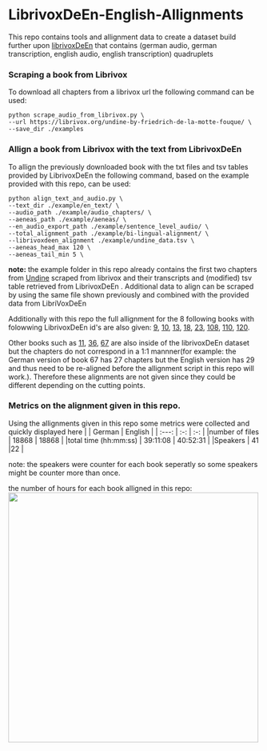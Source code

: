 # LibrivoxDeEn-English-Allignments
This repo contains tools and allignment data to create a dataset build further upon [librivoxDeEn](https://www.cl.uni-heidelberg.de/statnlpgroup/librivoxdeen/) that contains (german audio, german transcription, english audio, english transcription) quadruplets
### Scraping a book from Librivox
To download all chapters from a librivox url the following command can be used:
```
python scrape_audio_from_librivox.py \
--url https://librivox.org/undine-by-friedrich-de-la-motte-fouque/ \
--save_dir ./examples
```

### Allign a book from Librivox with the text from LibrivoxDeEn
To allign the previously downloaded book with the txt files and tsv tables provided by LibrivoxDeEn the following command, based on the example provided with this repo, can be used:
```
python align_text_and_audio.py \
--text_dir ./example/en_text/ \
--audio_path ./example/audio_chapters/ \
--aeneas_path ./example/aeneas/ \
--en_audio_export_path ./example/sentence_level_audio/ \
--total_alignment_path ./example/bi-lingual-alignment/ \
--librivoxdeen_alignment ./example/undine_data.tsv \
--aeneas_head_max 120 \
--aeneas_tail_min 5 \
```
**note:** the example folder in this repo already contains the first two chapters from [Undine](https://librivox.org/undine-by-friedrich-de-la-motte-fouque/) scraped from librivox and their transcripts and (modified) tsv table retrieved from LibrivoxDeEn .
Additional data to align can be scraped by using the same file shown previously and combined with the provided data from LibriVoxDeEn

Additionally with this repo the full allignment for the 8 following books with folowwing LibrivoxDeEn id's are also given:
[9](https://librivox.org/the-picture-of-dorian-gray-1891-version-by-oscar-wilde/), [10](https://librivox.org/pandoras-box-by-frank-wedekind/), [13](https://librivox.org/survivors-of-the-chancellor-by-jules-verne/), [18](https://librivox.org/undine-by-friedrich-de-la-motte-fouque/), [23](https://librivox.org/around-the-world-in-80-days-by-jules-verne/), [108](https://librivox.org/elective-affinities-by-johann-wolfgang-von-goethe/), [110](https://librivox.org/candide-by-voltaire-3/), [120](https://librivox.org/the-metamorphosis-by-franz-kafka/).

Other books such as [11](https://librivox.org/the-castle-of-otranto-by-horace-walpole/), [36](https://librivox.org/the-rider-on-the-white-horse-by-theodor-storm/), [67](https://librivox.org/frankenstein-or-the-modern-prometheus-1818-by-mary-wollstonecraft-shelley/) are also inside of the librivoxDeEn dataset but the chapters do not correspond in a 1:1 mannner(for example: the German version of book 67 has 27 chapters but the English version has 29 and thus need to be re-aligned before the allignment script in this repo will work.). Therefore these alignments are not given since they could be different depending on the cutting points. 

### Metrics on the alignment given in this repo.
Using the allignments given in this repo some metrics were collected and quickly displayed here
|  | German | English  |
| :---:   | :-: | :-: |
|number of files  | 18868 | 18868 |
|total time (hh:mm:ss) | 39:11:08 | 40:52:31 |
|Speakers | 41 |22 |

note: the speakers were counter for each book seperatly so some speakers might be counter more than once.

the number of hours for each book alligned in this repo:<br>
<img src="https://user-images.githubusercontent.com/43861296/122250648-1f5f7f80-ceca-11eb-84fd-344a2261bf47.png" width="500">

